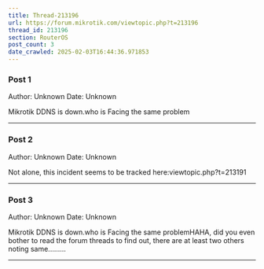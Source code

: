 ```yaml
---
title: Thread-213196
url: https://forum.mikrotik.com/viewtopic.php?t=213196
thread_id: 213196
section: RouterOS
post_count: 3
date_crawled: 2025-02-03T16:44:36.971853
---
```


### Post 1
Author: Unknown
Date: Unknown

Mikrotik DDNS is down.who is Facing the same problem

---
### Post 2
Author: Unknown
Date: Unknown

Not alone, this incident seems to be tracked here:viewtopic.php?t=213191

---
### Post 3
Author: Unknown
Date: Unknown

Mikrotik DDNS is down.who is Facing the same problemHAHA, did  you even bother to read the forum threads to find out, there are at least two others noting same.........

---
